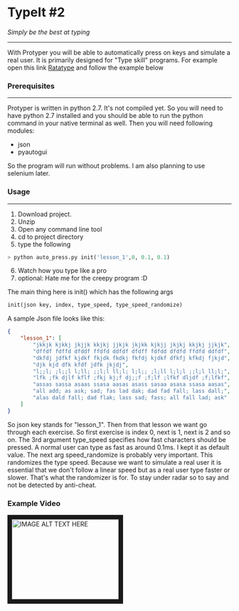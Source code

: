 # TypeIt #2


_Simply be the best at typing_

---


With Protyper you will be able to automatically press on keys and simulate a real user. It is primarily designed for "Type skill" programs.
For example open this link [Ratatype](http://www.ratatype.com/) and follow the example below

### Prerequisites
---

Protyper is written in python 2.7. It's not compiled yet. So you will need to have python 2.7 installed and you should be able to run the python command in your native terminal as well.
Then you will need following modules:
* json
* pyautogui

So the program will run without problems. I am also planning to use selenium later.

### Usage
---
1. Download project.
2. Unzip
3. Open any command line tool
4. cd to project directory
5. type the following

```python
> python auto_press.py init('lesson_1',0, 0.1, 0.1)

```
6. Watch how you type like a pro
7. optional: Hate me for the creepy program :D

The main thing here is init() which has the following args
```python
init(json key, index, type_speed, type_speed_randomize)
```

A sample Json file looks like this:
```json
{
    "lesson_1": [
        "jkkjk kjkkj jkjjk kkjkj jjkjk jkjkk kjkjj jkjkj kkjkj jjkjk",
        "dffdf fdffd dfddf ffdfd ddfdf dfdff fdfdd dfdfd ffdfd ddfdf",
        "dkfdj jdfkf kjdkf fkjdk fkdkj fkfdj kjdkf dfkfj kfkdj fjkjd",
        "djk kjd dfk kfdf jdfk jkjdj",
        "l;;l; ;l;;l l;ll; ;;l;l ll;l; l;l;; ;l;ll l;l;l ;;l;l ll;l;",
        "lfk ;fk djlf kflf ;fkj kj;f dj;;f ;f;lf ;lfkf dljdf ;f;lfkf",
        "assas sassa asaas ssasa aasas asass sasaa asasa ssasa aasas",
        "all add; as ask; sad; fas lad dak; dad fad fall; lass dall;",
        "alas dald fall; dad flak; lass sad; fass; all fall lad; ask"
    ]
}
````

So json key stands for "lesson_1". Then from that lesson we want go through each exercise. So first exercise is index 0, next is 1, next is 2 and so on.
The 3rd argument type_speed specifies how fast characters should be pressed. A normal user can type as fast as around 0.1ms. I kept it as default value. The next arg
speed_randomize is probably very important. This randomizes the type speed. Because we want to simulate a real user it is essential that we don't follow a 
linear speed but as a real user type faster or slower. That's what the randomizer is for. To stay under radar so to say and not be detected by anti-cheat.


### Example Video
<a href="https://www.youtube.com/embed/RMyX_jbNl2U" target="_blank"><img src="https://i.ytimg.com/vi/RMyX_jbNl2U/1.jpg" 
alt="IMAGE ALT TEXT HERE" width="240" height="180" border="10" /></a>
